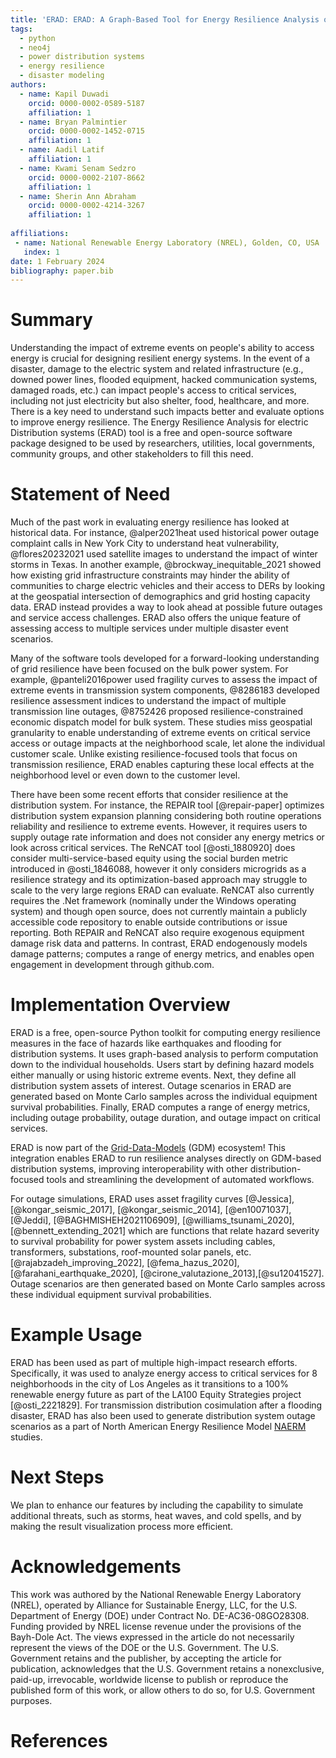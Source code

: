 ```yaml
---
title: 'ERAD: ERAD: A Graph-Based Tool for Energy Resilience Analysis of Electric Distribution Systems'
tags:
  - python
  - neo4j
  - power distribution systems
  - energy resilience
  - disaster modeling
authors:
  - name: Kapil Duwadi
    orcid: 0000-0002-0589-5187
    affiliation: 1
  - name: Bryan Palmintier
    orcid: 0000-0002-1452-0715
    affiliation: 1
  - name: Aadil Latif
    affiliation: 1
  - name: Kwami Senam Sedzro
    orcid: 0000-0002-2107-8662
    affiliation: 1
  - name: Sherin Ann Abraham
    orcid: 0000-0002-4214-3267
    affiliation: 1
  
affiliations:
 - name: National Renewable Energy Laboratory (NREL), Golden, CO, USA
   index: 1
date: 1 February 2024
bibliography: paper.bib
---
```


# Summary

Understanding the impact of extreme events on people's ability to access energy is crucial for designing resilient energy systems. In the event of a disaster, damage to the electric system and related infrastructure (e.g., downed power lines, flooded equipment, hacked communication systems, damaged roads, etc.) can impact people's access to critical services, including not just electricity but also shelter, food, healthcare, and more. There is a key need to understand such impacts better and evaluate options to improve energy resilience. The Energy Resilience Analysis for electric Distribution systems (ERAD) tool is a free and open-source software package designed to be used by researchers, utilities, local governments, community groups, and other stakeholders to fill this need.

# Statement of Need

Much of the past work in evaluating energy resilience has looked at historical data. For instance, @alper2021heat used historical power outage complaint calls in New York City to understand heat vulnerability, @flores20232021 used satellite images to understand the impact of winter storms in Texas. In another example, @brockway_inequitable_2021 showed how existing grid infrastructure constraints may hinder the ability of communities to charge electric vehicles and their access to DERs by looking at the geospatial intersection of demographics and grid hosting capacity data. ERAD instead provides a way to look ahead at possible future outages and service access challenges. ERAD also offers the unique feature of assessing access to multiple services under multiple disaster event scenarios.

Many of the software tools developed for a forward-looking understanding of grid resilience have been focused on the bulk power system. For example, @panteli2016power used fragility curves to assess the impact of extreme events in transmission system components, @8286183 developed resilience assessment indices to understand the impact of multiple transmission line outages, @8752426 proposed resilience-constrained economic dispatch model for bulk system. These studies miss geospatial granularity to enable understanding of extreme events on critical service access or outage impacts at the neighborhood scale, let alone the individual customer scale. Unlike existing resilience-focused tools that focus on transmission resilience, ERAD enables capturing these local effects at the neighborhood level or even down to the customer level.

There have been some recent efforts that consider resilience at the distribution system. For instance, the REPAIR tool [@repair-paper] optimizes distribution system expansion planning considering both routine operations reliability and resilience to extreme events. However, it requires users to supply outage rate information and does not consider any energy metrics or look across critical services. The ReNCAT tool [@osti_1880920] does consider multi-service-based equity using the social burden metric introduced in  @osti_1846088, however it only considers microgrids as a resilience strategy and its optimization-based approach may struggle to scale to the very large regions ERAD can evaluate. ReNCAT also currently requires the .Net framework (nominally under the Windows operating system) and though open source, does not currently maintain a publicly accessible code repository to enable outside contributions or issue reporting. Both REPAIR and ReNCAT also require exogenous equipment damage risk data and patterns. In contrast, ERAD endogenously models damage patterns; computes a range of energy metrics, and enables open engagement in development through github.com.

# Implementation Overview

ERAD is a free, open-source Python toolkit for computing energy resilience measures in the face of hazards like earthquakes and flooding for distribution systems. It uses graph-based analysis to perform computation down to the individual households. Users start by defining hazard models either manually or using historic extreme events. Next, they define all distribution system assets of interest. Outage scenarios in ERAD are generated based on Monte Carlo samples across the individual equipment survival probabilities. Finally, ERAD computes a range of energy metrics, including outage probability, outage duration, and outage impact on critical services.

ERAD is now part of the [Grid-Data-Models](https://nrel-distribution-suites.github.io/grid-data-models/intro.html) (GDM) ecosystem! This integration enables ERAD to run resilience analyses directly on GDM-based distribution systems, improving interoperability with other distribution-focused tools and streamlining the development of automated workflows. 

For outage simulations, ERAD uses asset fragility curves [@Jessica], [@kongar_seismic_2017], [@kongar_seismic_2014], [@en10071037], [@Jeddi], [@BAGHMISHEH2021106909], [@williams_tsunami_2020], [@bennett_extending_2021] which are functions that relate hazard severity to survival probability for power system assets including cables, transformers, substations, roof-mounted solar panels, etc. [@rajabzadeh_improving_2022], [@fema_hazus_2020], [@farahani_earthquake_2020], [@cirone_valutazione_2013],[@su12041527]. Outage scenarios are then generated based on Monte Carlo samples across these individual equipment survival probabilities.

# Example Usage

ERAD has been used as part of multiple high-impact research efforts. Specifically, it was used to analyze energy access to critical services for 8 neighborhoods in the city of Los Angeles as it transitions to a 100% renewable energy future as part of the LA100 Equity Strategies project [@osti_2221829]. For transmission distribution cosimulation after a flooding disaster, ERAD has also been used to generate distribution system outage scenarios as a part of North American Energy Resilience Model [NAERM](https://www.energy.gov/oe/north-american-energy-resilience-model-naerm) studies.

# Next Steps

We plan to enhance our features by including the capability to simulate additional threats, such as storms, heat waves, and cold spells, and by making the result visualization process more efficient.

# Acknowledgements

This work was authored by the National Renewable Energy Laboratory (NREL), operated by Alliance for Sustainable Energy, LLC, for the U.S. Department of Energy (DOE) under Contract No. DE-AC36-08GO28308. Funding provided by NREL license revenue under the provisions of the Bayh-Dole Act. The views expressed in the article do not necessarily represent the views of the DOE or the U.S. Government. The U.S. Government retains and the publisher, by accepting the article for publication, acknowledges that the U.S. Government retains a nonexclusive, paid-up, irrevocable, worldwide license to publish or reproduce the published form of this work, or allow others to do so, for U.S. Government purposes.

# References
